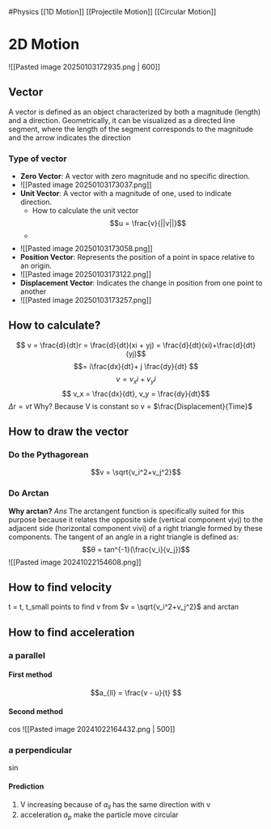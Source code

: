 #Physics 
[[1D Motion]]
[[Projectile Motion]]
[[Circular Motion]]
# 2D Motion
![[Pasted image 20250103172935.png | 600]]
## Vector
A vector is defined as an object characterized by both a magnitude (length) and a direction. Geometrically, it can be visualized as a directed line segment, where the length of the segment corresponds to the magnitude and the arrow indicates the direction
### Type of vector 
- **Zero Vector**: A vector with zero magnitude and no specific direction.
- ![[Pasted image 20250103173037.png]]
- **Unit Vector**: A vector with a magnitude of one, used to indicate direction.
	- How to calculate the unit vector $$u = \frac{v}{||v||}$$
	- $$$$
- ![[Pasted image 20250103173058.png]]
- **Position Vector**: Represents the position of a point in space relative to an origin.
- ![[Pasted image 20250103173122.png]]
- **Displacement Vector**: Indicates the change in position from one point to another
- ![[Pasted image 20250103173257.png]]

## How to calculate?
$$ v = \frac{d}{dt}r = \frac{d}{dt}(xi + yj) = \frac{d}{dt}(xi)+\frac{d}{dt}(yj)$$
$$= i\frac{dx}{dt}+ j \frac{dy}{dt} $$
$$ v = v_xi + v_yi $$
$$ v_x = \frac{dx}{dt}, v_y = \frac{dy}{dt}$$
$\Delta r = vt$ Why? 
Because V is constant so v = $\frac{Displacement}{Time}$
## How to draw the vector
### Do the Pythagorean
$$v = \sqrt{v_i^2+v_j^2}$$
### Do Arctan
**Why arctan?**
*Ans* The arctangent function is specifically suited for this purpose because it relates the opposite side (vertical component vjvj​) to the adjacent side (horizontal component vivi​) of a right triangle formed by these components. The tangent of an angle in a right triangle is defined as:
$$θ = tan^{-1}(\frac{v_i}{v_j})$$
![[Pasted image 20241022154608.png]]

## How to find velocity
t = t, t_small points to find v from $v = \sqrt{v_i^2+v_j^2}$ and arctan
## How to find acceleration
### a parallel
#### First method
$$a_{ll} = \frac{v - u}{t} $$
#### Second method 
cos
![[Pasted image 20241022164432.png | 500]]
### a perpendicular 
sin
#### Prediction
1. V increasing because of $a_{ll}$ has the same direction with v
2. acceleration $a_p$ make the particle move circular

